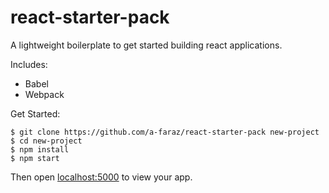 # react-starter-pack
A lightweight boilerplate to get started building react applications.

Includes:
- Babel
- Webpack

Get Started:
```
$ git clone https://github.com/a-faraz/react-starter-pack new-project
$ cd new-project
$ npm install
$ npm start
```

Then open [localhost:5000](http://localhost:5000/) to view your app.
